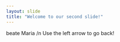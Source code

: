 ```yaml
---
layout: slide
title: "Welcome to our second slide!"
---
```

beate Maria /n
Use the left arrow to go back!
